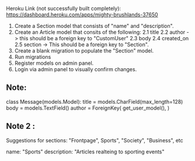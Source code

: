 
Heroku Link (not successfully built completely):
https://dashboard.heroku.com/apps/mighty-brushlands-37650




1. Create a Section model that consists of "name" and "description".
2. Create an Article model that consits of the following:
  2.1 title
  2.2 author -> this should be a foreign key to "CustomUser"
  2.3 body
  2.4 created_on
  2.5 section -> This should be a foreign key to "Section".
3. Create a blank migration to populate the "Section" model.
4. Run migrations
5. Register models on admin panel.
6. Login via admin panel to visually confirm changes.

## Note:
class Message(models.Model):
  title = models.CharField(max_length=128)
  body = models.TextField()
  author = ForeignKey(
    get_user_model(),
  )

## Note 2 :
Suggestions for sections: "Frontpage", Sports", "Society", "Business", etc

name: "Sports"
description: "Articles realteing to sporting events"